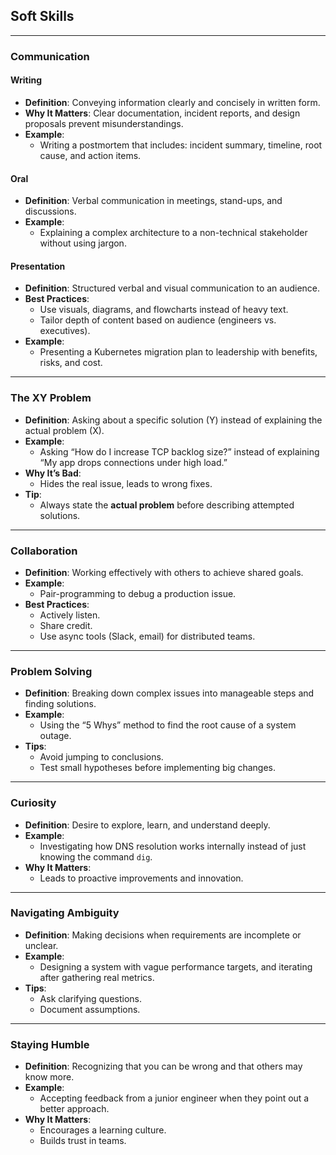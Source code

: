 ## Soft Skills

---

### **Communication**

#### **Writing**
* **Definition**: Conveying information clearly and concisely in written form.
* **Why It Matters**: Clear documentation, incident reports, and design proposals prevent misunderstandings.
* **Example**:
  * Writing a postmortem that includes: incident summary, timeline, root cause, and action items.

#### **Oral**
* **Definition**: Verbal communication in meetings, stand-ups, and discussions.
* **Example**:
  * Explaining a complex architecture to a non-technical stakeholder without using jargon.

#### **Presentation**
* **Definition**: Structured verbal and visual communication to an audience.
* **Best Practices**:
  * Use visuals, diagrams, and flowcharts instead of heavy text.
  * Tailor depth of content based on audience (engineers vs. executives).
* **Example**:
  * Presenting a Kubernetes migration plan to leadership with benefits, risks, and cost.

---

### **The XY Problem**
* **Definition**: Asking about a specific solution (Y) instead of explaining the actual problem (X).
* **Example**:
  * Asking “How do I increase TCP backlog size?” instead of explaining “My app drops connections under high load.”
* **Why It’s Bad**:
  * Hides the real issue, leads to wrong fixes.
* **Tip**:
  * Always state the **actual problem** before describing attempted solutions.

---

### **Collaboration**
* **Definition**: Working effectively with others to achieve shared goals.
* **Example**:
  * Pair-programming to debug a production issue.
* **Best Practices**:
  * Actively listen.
  * Share credit.
  * Use async tools (Slack, email) for distributed teams.

---

### **Problem Solving**
* **Definition**: Breaking down complex issues into manageable steps and finding solutions.
* **Example**:
  * Using the “5 Whys” method to find the root cause of a system outage.
* **Tips**:
  * Avoid jumping to conclusions.
  * Test small hypotheses before implementing big changes.

---

### **Curiosity**
* **Definition**: Desire to explore, learn, and understand deeply.
* **Example**:
  * Investigating how DNS resolution works internally instead of just knowing the command `dig`.
* **Why It Matters**:
  * Leads to proactive improvements and innovation.

---

### **Navigating Ambiguity**
* **Definition**: Making decisions when requirements are incomplete or unclear.
* **Example**:
  * Designing a system with vague performance targets, and iterating after gathering real metrics.
* **Tips**:
  * Ask clarifying questions.
  * Document assumptions.

---

### **Staying Humble**
* **Definition**: Recognizing that you can be wrong and that others may know more.
* **Example**:
  * Accepting feedback from a junior engineer when they point out a better approach.
* **Why It Matters**:
  * Encourages a learning culture.
  * Builds trust in teams.

